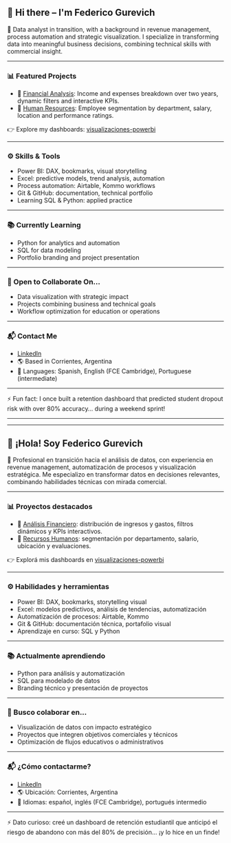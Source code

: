 ## 👋 Hi there – I'm Federico Gurevich

🎯 Data analyst in transition, with a background in revenue management, process automation and strategic visualization. I specialize in transforming data into meaningful business decisions, combining technical skills with commercial insight.

---

### 📊 Featured Projects

- 🔎 [Financial Analysis](https://github.com/fedegure/visualizaciones-powerbi/tree/main/Proyecto%20Analisis%20Financiero): Income and expenses breakdown over two years, dynamic filters and interactive KPIs.
- 👥 [Human Resources](https://github.com/fedegure/visualizaciones-powerbi/tree/main/Proyecto%20RRHH): Employee segmentation by department, salary, location and performance ratings.

👉 Explore my dashboards: [visualizaciones-powerbi](https://github.com/fedegure/visualizaciones-powerbi)

---

### ⚙️ Skills & Tools

- Power BI: DAX, bookmarks, visual storytelling
- Excel: predictive models, trend analysis, automation
- Process automation: Airtable, Kommo workflows
- Git & GitHub: documentation, technical portfolio
- Learning SQL & Python: applied practice

---

### 📚 Currently Learning

- Python for analytics and automation
- SQL for data modeling
- Portfolio branding and project presentation

---

### 🤝 Open to Collaborate On...

- Data visualization with strategic impact
- Projects combining business and technical goals
- Workflow optimization for education or operations

---

### 📬 Contact Me

- [LinkedIn]([https://www.linkedin.com/in/federicogurevich](https://www.linkedin.com/in/federico-g-87802154/))
- 🌎 Based in Corrientes, Argentina
- 🧠 Languages: Spanish, English (FCE Cambridge), Portuguese (intermediate)

---

⚡ Fun fact: I once built a retention dashboard that predicted student dropout risk with over 80% accuracy… during a weekend sprint!

---

---

## 👋 ¡Hola! Soy Federico Gurevich

🎯 Profesional en transición hacia el análisis de datos, con experiencia en revenue management, automatización de procesos y visualización estratégica. Me especializo en transformar datos en decisiones relevantes, combinando habilidades técnicas con mirada comercial.

---

### 📊 Proyectos destacados

- 🔎 [Análisis Financiero](https://github.com/fedegure/visualizaciones-powerbi/tree/main/Proyecto%20Analisis%20Financiero): distribución de ingresos y gastos, filtros dinámicos y KPIs interactivos.
- 👥 [Recursos Humanos](https://github.com/fedegure/visualizaciones-powerbi/tree/main/Proyecto%20RRHH): segmentación por departamento, salario, ubicación y evaluaciones.

👉 Explorá mis dashboards en [visualizaciones-powerbi](https://github.com/fedegure/visualizaciones-powerbi)

---

### ⚙️ Habilidades y herramientas

- Power BI: DAX, bookmarks, storytelling visual
- Excel: modelos predictivos, análisis de tendencias, automatización
- Automatización de procesos: Airtable, Kommo
- Git & GitHub: documentación técnica, portafolio visual
- Aprendizaje en curso: SQL y Python

---

### 📚 Actualmente aprendiendo

- Python para análisis y automatización
- SQL para modelado de datos
- Branding técnico y presentación de proyectos

---

### 🤝 Busco colaborar en...

- Visualización de datos con impacto estratégico
- Proyectos que integren objetivos comerciales y técnicos
- Optimización de flujos educativos o administrativos

---

### 📬 ¿Cómo contactarme?

- [LinkedIn]([https://www.linkedin.com/in/federicogurevich](https://www.linkedin.com/in/federico-g-87802154/))
- 🌎 Ubicación: Corrientes, Argentina
- 🧠 Idiomas: español, inglés (FCE Cambridge), portugués intermedio

---

⚡ Dato curioso: creé un dashboard de retención estudiantil que anticipó el riesgo de abandono con más del 80% de precisión… ¡y lo hice en un finde!

